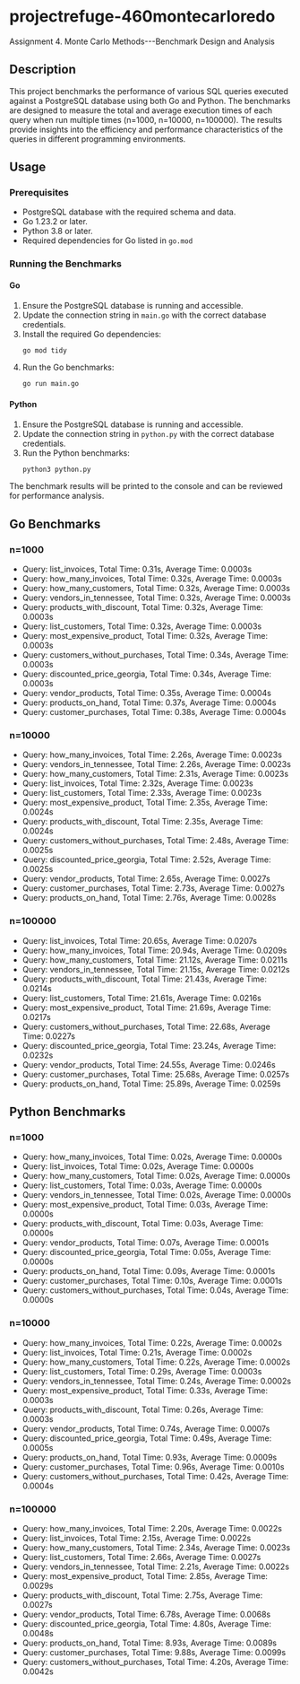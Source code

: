 # projectrefuge-460montecarloredo
Assignment 4. Monte Carlo Methods---Benchmark Design and Analysis

## Description

This project benchmarks the performance of various SQL queries executed against a PostgreSQL database using both Go and Python. The benchmarks are designed to measure the total and average execution times of each query when run multiple times (n=1000, n=10000, n=100000). The results provide insights into the efficiency and performance characteristics of the queries in different programming environments.

## Usage

### Prerequisites

- PostgreSQL database with the required schema and data.
- Go 1.23.2 or later.
- Python 3.8 or later.
- Required dependencies for Go listed in `go.mod`

### Running the Benchmarks

#### Go

1. Ensure the PostgreSQL database is running and accessible.
2. Update the connection string in `main.go` with the correct database credentials.
3. Install the required Go dependencies:
    ```sh
    go mod tidy
    ```
4. Run the Go benchmarks:
    ```sh
    go run main.go
    ```

#### Python

1. Ensure the PostgreSQL database is running and accessible.
2. Update the connection string in `python.py` with the correct database credentials.
3. Run the Python benchmarks:
    ```sh
    python3 python.py
    ```

The benchmark results will be printed to the console and can be reviewed for performance analysis.

## Go Benchmarks

### n=1000
- Query: list_invoices, Total Time: 0.31s, Average Time: 0.0003s
- Query: how_many_invoices, Total Time: 0.32s, Average Time: 0.0003s
- Query: how_many_customers, Total Time: 0.32s, Average Time: 0.0003s
- Query: vendors_in_tennessee, Total Time: 0.32s, Average Time: 0.0003s
- Query: products_with_discount, Total Time: 0.32s, Average Time: 0.0003s
- Query: list_customers, Total Time: 0.32s, Average Time: 0.0003s
- Query: most_expensive_product, Total Time: 0.32s, Average Time: 0.0003s
- Query: customers_without_purchases, Total Time: 0.34s, Average Time: 0.0003s
- Query: discounted_price_georgia, Total Time: 0.34s, Average Time: 0.0003s
- Query: vendor_products, Total Time: 0.35s, Average Time: 0.0004s
- Query: products_on_hand, Total Time: 0.37s, Average Time: 0.0004s
- Query: customer_purchases, Total Time: 0.38s, Average Time: 0.0004s

### n=10000
- Query: how_many_invoices, Total Time: 2.26s, Average Time: 0.0023s
- Query: vendors_in_tennessee, Total Time: 2.26s, Average Time: 0.0023s
- Query: how_many_customers, Total Time: 2.31s, Average Time: 0.0023s
- Query: list_invoices, Total Time: 2.32s, Average Time: 0.0023s
- Query: list_customers, Total Time: 2.33s, Average Time: 0.0023s
- Query: most_expensive_product, Total Time: 2.35s, Average Time: 0.0024s
- Query: products_with_discount, Total Time: 2.35s, Average Time: 0.0024s
- Query: customers_without_purchases, Total Time: 2.48s, Average Time: 0.0025s
- Query: discounted_price_georgia, Total Time: 2.52s, Average Time: 0.0025s
- Query: vendor_products, Total Time: 2.65s, Average Time: 0.0027s
- Query: customer_purchases, Total Time: 2.73s, Average Time: 0.0027s
- Query: products_on_hand, Total Time: 2.76s, Average Time: 0.0028s

### n=100000
- Query: list_invoices, Total Time: 20.65s, Average Time: 0.0207s
- Query: how_many_invoices, Total Time: 20.94s, Average Time: 0.0209s
- Query: how_many_customers, Total Time: 21.12s, Average Time: 0.0211s
- Query: vendors_in_tennessee, Total Time: 21.15s, Average Time: 0.0212s
- Query: products_with_discount, Total Time: 21.43s, Average Time: 0.0214s
- Query: list_customers, Total Time: 21.61s, Average Time: 0.0216s
- Query: most_expensive_product, Total Time: 21.69s, Average Time: 0.0217s
- Query: customers_without_purchases, Total Time: 22.68s, Average Time: 0.0227s
- Query: discounted_price_georgia, Total Time: 23.24s, Average Time: 0.0232s
- Query: vendor_products, Total Time: 24.55s, Average Time: 0.0246s
- Query: customer_purchases, Total Time: 25.68s, Average Time: 0.0257s
- Query: products_on_hand, Total Time: 25.89s, Average Time: 0.0259s

## Python Benchmarks

### n=1000
- Query: how_many_invoices, Total Time: 0.02s, Average Time: 0.0000s
- Query: list_invoices, Total Time: 0.02s, Average Time: 0.0000s
- Query: how_many_customers, Total Time: 0.02s, Average Time: 0.0000s
- Query: list_customers, Total Time: 0.03s, Average Time: 0.0000s
- Query: vendors_in_tennessee, Total Time: 0.02s, Average Time: 0.0000s
- Query: most_expensive_product, Total Time: 0.03s, Average Time: 0.0000s
- Query: products_with_discount, Total Time: 0.03s, Average Time: 0.0000s
- Query: vendor_products, Total Time: 0.07s, Average Time: 0.0001s
- Query: discounted_price_georgia, Total Time: 0.05s, Average Time: 0.0000s
- Query: products_on_hand, Total Time: 0.09s, Average Time: 0.0001s
- Query: customer_purchases, Total Time: 0.10s, Average Time: 0.0001s
- Query: customers_without_purchases, Total Time: 0.04s, Average Time: 0.0000s

### n=10000
- Query: how_many_invoices, Total Time: 0.22s, Average Time: 0.0002s
- Query: list_invoices, Total Time: 0.21s, Average Time: 0.0002s
- Query: how_many_customers, Total Time: 0.22s, Average Time: 0.0002s
- Query: list_customers, Total Time: 0.29s, Average Time: 0.0003s
- Query: vendors_in_tennessee, Total Time: 0.24s, Average Time: 0.0002s
- Query: most_expensive_product, Total Time: 0.33s, Average Time: 0.0003s
- Query: products_with_discount, Total Time: 0.26s, Average Time: 0.0003s
- Query: vendor_products, Total Time: 0.74s, Average Time: 0.0007s
- Query: discounted_price_georgia, Total Time: 0.49s, Average Time: 0.0005s
- Query: products_on_hand, Total Time: 0.93s, Average Time: 0.0009s
- Query: customer_purchases, Total Time: 0.96s, Average Time: 0.0010s
- Query: customers_without_purchases, Total Time: 0.42s, Average Time: 0.0004s

### n=100000
- Query: how_many_invoices, Total Time: 2.20s, Average Time: 0.0022s
- Query: list_invoices, Total Time: 2.15s, Average Time: 0.0022s
- Query: how_many_customers, Total Time: 2.34s, Average Time: 0.0023s
- Query: list_customers, Total Time: 2.66s, Average Time: 0.0027s
- Query: vendors_in_tennessee, Total Time: 2.21s, Average Time: 0.0022s
- Query: most_expensive_product, Total Time: 2.85s, Average Time: 0.0029s
- Query: products_with_discount, Total Time: 2.75s, Average Time: 0.0027s
- Query: vendor_products, Total Time: 6.78s, Average Time: 0.0068s
- Query: discounted_price_georgia, Total Time: 4.80s, Average Time: 0.0048s
- Query: products_on_hand, Total Time: 8.93s, Average Time: 0.0089s
- Query: customer_purchases, Total Time: 9.88s, Average Time: 0.0099s
- Query: customers_without_purchases, Total Time: 4.20s, Average Time: 0.0042s